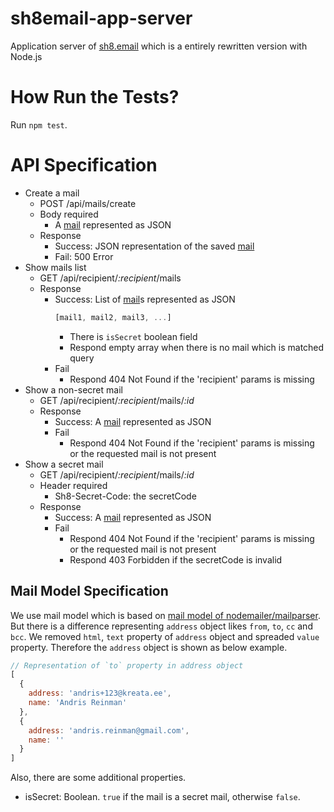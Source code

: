 # sh8email-app-server

Application server of [sh8.email](https://sh8.email) which is a entirely rewritten version with Node.js

# How Run the Tests?

Run `npm test`.

# API Specification

- Create a mail
  - POST /api/mails/create
  - Body required
    - A [mail](#mail-model-specification) represented as JSON
  - Response
    - Success: JSON representation of the saved [mail](#mail-model-specification)
    - Fail: 500 Error
- Show mails list
  - GET /api/recipient/*:recipient*/mails
  - Response
    - Success: List of [mail](#mail-model-specification)s represented as JSON
      ```javascript
      [mail1, mail2, mail3, ...]
      ```
      - There is `isSecret` boolean field
      - Respond empty array when there is no mail which is matched query
    - Fail
      - Respond 404 Not Found if the 'recipient' params is missing
- Show a non-secret mail
  - GET /api/recipient/*:recipient*/mails/*:id*
  - Response
    - Success: A [mail](#mail-model-specification) represented as JSON
    - Fail
      - Respond 404 Not Found if the 'recipient' params is missing or the requested mail is not present
- Show a secret mail
  - GET /api/recipient/*:recipient*/mails/*:id*
  - Header required
    - Sh8-Secret-Code: the secretCode
  - Response
    - Success: A [mail](#mail-model-specification) represented as JSON
    - Fail
      - Respond 404 Not Found if the 'recipient' params is missing or the requested mail is not present
      - Respond 403 Forbidden if the secretCode is invalid

## Mail Model Specification

We use mail model which is based on [mail model of nodemailer/mailparser](https://nodemailer.com/extras/mailparser/#mail-object).
But there is a difference representing `address` object likes `from`, `to`, `cc` and `bcc`.
We removed `html`, `text` property of `address` object and spreaded `value` property. Therefore the `address` object is shown as below example.

```javascript
// Representation of `to` property in address object
[
  {
    address: 'andris+123@kreata.ee',
    name: 'Andris Reinman'
  },
  {
    address: 'andris.reinman@gmail.com',
    name: ''
  }
]
```

Also, there are some additional properties.
- isSecret: Boolean. `true` if the mail is a secret mail, otherwise `false`.
